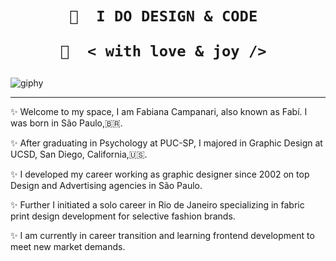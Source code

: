  <h1 align="center">  
    
    
    🎨  I DO DESIGN & CODE 

    🤎  < with love & joy /> 
</h1>

   

  
        
 
 
 ![giphy](https://user-images.githubusercontent.com/113218619/207639193-8a8043cf-f905-45ff-a4bc-da3d83613752.gif)
 __________________________________________________________________________________________
                        
     
                        

✨ Welcome to my space, I am Fabiana Campanari, also known as Fabí. I was born in São Paulo,🇧🇷.

✨ After graduating in Psychology at PUC-SP, I majored in Graphic Design at UCSD, San Diego, California,🇺🇸.

✨ I developed my career working as graphic designer since 2002 on top Design and Advertising agencies in São Paulo.

✨ Further I initiated a solo career in Rio de Janeiro specializing in fabric print design development for selective fashion brands.

✨ I am currently in career transition and learning frontend development to meet new market demands. 
